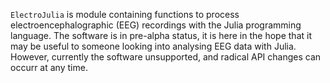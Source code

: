 `ElectroJulia` is module containing functions to process electroencephalographic (EEG) recordings with the Julia programming language. The software is in pre-alpha status, it is here in the hope that it may be useful to someone looking into analysing EEG data with Julia. However, currently the software unsupported, and radical API changes can occurr at any time. 